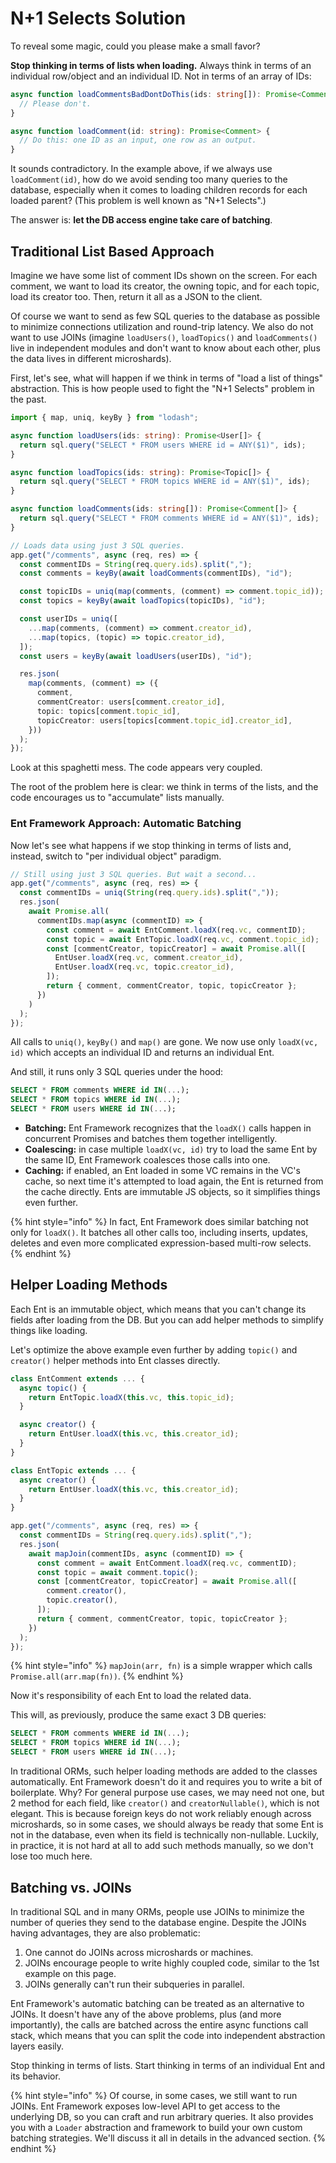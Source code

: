 # N+1 Selects Solution

To reveal some magic, could you please make a small favor?

**Stop thinking in terms of lists when loading.** Always think in terms of an individual row/object and an individual ID. Not in terms of an array of IDs:

```typescript
async function loadCommentsBadDontDoThis(ids: string[]): Promise<Comment[]> {
  // Please don't.
}

async function loadComment(id: string): Promise<Comment> {
  // Do this: one ID as an input, one row as an output.
}  
```

It sounds contradictory. In the example above, if we always use `loadComment(id)`, how do we avoid sending too many queries to the database, especially when it comes to loading children records for each loaded parent? (This problem is well known as "N+1 Selects".)

The answer is: **let the DB access engine take care of batching**.

## Traditional List Based Approach

Imagine we have some list of comment IDs shown on the screen. For each comment, we want to load its creator, the owning topic, and for each topic, load its creator too. Then, return it all as a JSON to the client.

Of course we want to send as few SQL queries to the database as possible to minimize connections utilization and round-trip latency. We also do not want to use JOINs (imagine `loadUsers()`, `loadTopics()` and `loadComments()` live in independent modules and don't want to know about each other, plus the data lives in different microshards).

First, let's see, what will happen if we think in terms of "load a list of things" abstraction. This is how people used to fight the "N+1 Selects" problem in the past.

```typescript
import { map, uniq, keyBy } from "lodash";

async function loadUsers(ids: string): Promise<User[]> {
  return sql.query("SELECT * FROM users WHERE id = ANY($1)", ids);
}

async function loadTopics(ids: string): Promise<Topic[]> {
  return sql.query("SELECT * FROM topics WHERE id = ANY($1)", ids);
}

async function loadComments(ids: string[]): Promise<Comment[]> {
  return sql.query("SELECT * FROM comments WHERE id = ANY($1)", ids);
}

// Loads data using just 3 SQL queries.
app.get("/comments", async (req, res) => {
  const commentIDs = String(req.query.ids).split(",");
  const comments = keyBy(await loadComments(commentIDs), "id");

  const topicIDs = uniq(map(comments, (comment) => comment.topic_id));
  const topics = keyBy(await loadTopics(topicIDs), "id");

  const userIDs = uniq([
    ...map(comments, (comment) => comment.creator_id),
    ...map(topics, (topic) => topic.creator_id),
  ]);
  const users = keyBy(await loadUsers(userIDs), "id");

  res.json(
    map(comments, (comment) => ({
      comment,
      commentCreator: users[comment.creator_id],
      topic: topics[comment.topic_id],
      topicCreator: users[topics[comment.topic_id].creator_id],
    }))
  );
});
```

Look at this spaghetti mess. The code appears very coupled.

The root of the problem here is clear: we think in terms of the lists, and the code encourages us to "accumulate" lists manually.

### Ent Framework Approach: Automatic Batching

Now let's see what happens if we stop thinking in terms of lists and, instead, switch to "per individual object" paradigm.

```typescript
// Still using just 3 SQL queries. But wait a second...
app.get("/comments", async (req, res) => {
  const commentIDs = uniq(String(req.query.ids).split(","));
  res.json(
    await Promise.all(
      commentIDs.map(async (commentID) => {
        const comment = await EntComment.loadX(req.vc, commentID);
        const topic = await EntTopic.loadX(req.vc, comment.topic_id);
        const [commentCreator, topicCreator] = await Promise.all([
          EntUser.loadX(req.vc, comment.creator_id),
          EntUser.loadX(req.vc, topic.creator_id),
        ]);
        return { comment, commentCreator, topic, topicCreator };
      })
    )
  );
});

```

All calls to `uniq()`, `keyBy()` and `map()` are gone. We now use only `loadX(vc, id)` which accepts an individual ID and returns an individual Ent.

And still, it runs only 3 SQL queries under the hood:

```sql
SELECT * FROM comments WHERE id IN(...);
SELECT * FROM topics WHERE id IN(...);
SELECT * FROM users WHERE id IN(...);
```

* **Batching:** Ent Framework recognizes that the `loadX()` calls happen in concurrent Promises and batches them together intelligently.
* **Coalescing:** in case multiple `loadX(vc, id)` try to load the same Ent by the same ID, Ent Framework coalesces those calls into one.
* **Caching:** if enabled, an Ent loaded in some VC remains in the VC's cache, so next time it's attempted to load again, the Ent is returned from the cache directly. Ents are immutable JS objects, so it simplifies things even further.

{% hint style="info" %}
In fact, Ent Framework does similar batching not only for `loadX()`. It batches all other calls too, including inserts, updates, deletes and even more complicated expression-based multi-row selects.
{% endhint %}

## Helper Loading Methods

Each Ent is an immutable object, which means that you can't change its fields after loading from the DB. But you can add helper methods to simplify things like loading.

Let's optimize the above example even further by adding `topic()` and `creator()` helper methods into Ent classes directly.

```typescript
class EntComment extends ... {
  async topic() {
    return EntTopic.loadX(this.vc, this.topic_id);
  }

  async creator() {
    return EntUser.loadX(this.vc, this.creator_id);
  }
}

class EntTopic extends ... {
  async creator() {
    return EntUser.loadX(this.vc, this.creator_id);
  }
}

app.get("/comments", async (req, res) => {
  const commentIDs = String(req.query.ids).split(",");
  res.json(
    await mapJoin(commentIDs, async (commentID) => {
      const comment = await EntComment.loadX(req.vc, commentID);
      const topic = await comment.topic();
      const [commentCreator, topicCreator] = await Promise.all([
        comment.creator(),
        topic.creator(),
      ]);
      return { comment, commentCreator, topic, topicCreator };
    })
  );
});
```

{% hint style="info" %}
`mapJoin(arr, fn)` is a simple wrapper which calls `Promise.all(arr.map(fn))`.
{% endhint %}

Now it's responsibility of each Ent to load the related data.

This will, as previously, produce the same exact 3 DB queries:

```sql
SELECT * FROM comments WHERE id IN(...);
SELECT * FROM topics WHERE id IN(...);
SELECT * FROM users WHERE id IN(...);
```

In traditional ORMs, such helper loading methods are added to the classes automatically. Ent Framework doesn't do it and requires you to write a bit of boilerplate. Why? For general purpose use cases, we may need not one, but 2 method for each field, like `creator()` and `creatorNullable()`, which is not elegant. This is because foreign keys do not work reliably enough across microshards, so in some cases, we should always be ready that some Ent is not in the database, even when its field is technically non-nullable. Luckily, in practice, it is not hard at all to add such methods manually, so we don't lose too much here.

## Batching vs. JOINs

In traditional SQL and in many ORMs, people use JOINs to minimize the number of queries they send to the database engine. Despite the JOINs having advantages, they are also problematic:

1. One cannot do JOINs across microshards or machines.
2. JOINs encourage people to write highly coupled code, similar to the 1st example on this page.
3. JOINs generally can't run their subqueries in parallel.

Ent Framework's automatic batching can be treated as an alternative to JOINs. It doesn't have any of the above problems, plus (and more importantly), the calls are batched across the entire async functions call stack, which means that you can split the code into independent abstraction layers easily.

Stop thinking in terms of lists. Start thinking in terms of an individual Ent and its behavior.

{% hint style="info" %}
Of course, in some cases, we still want to run JOINs. Ent Framework exposes low-level API to get access to the underlying DB, so you can craft and run arbitrary queries. It also provides you with a `Loader` abstraction and framework to build your own custom batching strategies. We'll discuss it all in details in the advanced section.
{% endhint %}

